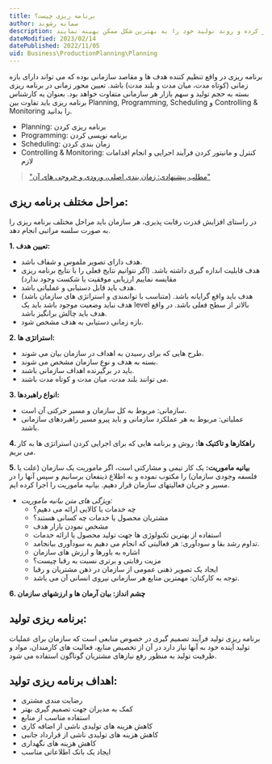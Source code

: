 ```yaml
---
title: برنامه ریزی چیست؟
author: سمانه رشوند  
description: برنامه ریزی، دنباله‌ای از مراحل است که تولیدکنندگان را قادر می‌سازد تا هوشمندانه کار کرده و روند تولید خود را به بهترین شکل ممکن بهینه نمایند.
dateModified: 2023/02/14 
datePublished: 2022/11/05
uid: Business\ProductionPlanning\Planning
---
```


برنامه ریزی در واقع تنظیم کننده هدف ها و مقاصد سازمانی بوده که می تواند دارای بازه زمانی (کوتاه مدت، میان مدت و بلند مدت) باشد. تعیین محور زمانی در برنامه ریزی بسته به حجم تولید و سهم بازار هر سازمانی متفاوت خواهد بود.
بعنوان یه کارشناس برنامه ریزی باید تفاوت بین Planning, Programming, Scheduling و Controlling & Monitoring را بدانید.

* Planning: برنامه ریزی کردن
* Programming: برنامه نویسی کردن
* Scheduling: زمان بندی کردن
* Controlling & Monitoring: کنترل و مانیتور کردن فرآیند اجرایی و انجام اقدامات لازم

> ["مطلب پیشنهادی: زمان بندی اصلی، ورودی و خروجی های آن"](https://www.hooshkar.com/Wiki/Production/MasterScheduling)

## مراحل مختلف برنامه ریزی:

در راستای افزایش قدرت رقابت پذیری، هر سازمان باید مراحل مختلف برنامه ریزی را به صورت سلسه مراتبی انجام دهد.

**1. تعیین هدف:**
 * هدف دارای تصویر ملموس و شفاف باشد.
 * هدف قابلیت اندازه گیری داشته باشد. (اگر نتوانیم نتایج فعلی را با نتایج برنامه ریزی مقایسه نماییم ارزیابی موفقیت یا شکست وجود ندارد)
 * هدف باید قابل دستیابی و عملیاتی باشد.
 * هدف باید واقع گرایانه باشد. (متناسب با توانمندی و استراتژی های سازمان باشد) هدف نباید وضعیت موجود باشد باید یک level بالاتر از سطح فعلی باشد. در واقع هدف باید چالش برانگیز باشد.
 * بازه زمانی دستیابی به هدف مشخص شود.

**2. استراتژی ها:**
 * طرح هایی که برای رسیدن به اهداف در سازمان بیان می شوند. 
 * بسته به هدف و نوع سازمان مشخص می شوند.
 * باید در برگیرنده اهداف سازمانی باشند.
 * می توانند بلند مدت، میان مدت و کوتاه مدت باشند.

**3. انواع راهبردها:**
 * سازمانی: مربوط به کل سازمان و مسیر حرکتی آن است.
 * عملیاتی: مربوط به هر عملکرد سازمانی و باید پیرو مسیر راهبردهای سازمانی باشند.

**4. راهکارها و تاکتیک ها:**
روش و برنامه هایی که برای اجرایی کردن استراتژی ها به کار می بریم.

**5. بیانیه ماموریت:**
یک کار تیمی و مشارکتی است، اگر ماموریت یک سازمان (علت یا فلسفه وجودی سازمان) را مکتوب نموده و به اطلاع ذینفعان برسانیم و سپس آنها را در مسیر و جریان فعالیتهای سازمان قرار دهیم. بیانیه ماموریت را اجرا کرده ایم.

 * _ویژگی های متن بیانیه ماموریت:_
    *	چه خدمات یا کالایی ارائه می دهیم؟
    *	مشتریان محصول یا خدمات چه کسانی هستند؟
    *	مشخص نمودن بازار هدف
    *	استفاده از بهترین تکنولوژی ها جهت تولید محصول یا ارائه خدمات
    *	تداوم رشد بقا و سودآوری: هر فعالیتی که انجام می دهیم به سودآوری بیانجامد.
    *	اشاره به باورها و ارزش های سازمان
    *	مزیت رقابتی و برتری نسبت به رقبا چیست؟
    *	ایجاد یک تصویر ذهنی عمومی از سازمان در ذهن مشتریان و رقبا
    *	توجه به کارکنان: مهمترین منابع هر سازمانی نیروی انسانی آن می باشد.

**6. چشم انداز: بیان آرمان ها و ارزشهای سازمان**


## برنامه ریزی تولید:
برنامه ریزی تولید فرآیند تصمیم گیری در خصوص منابعی است که سازمان برای عملیات تولید آینده خود به آنها نیاز دارد در آن از تخصیص منابع، فعالیت های کارمندان، مواد و ظرفیت تولید به منظور رفع نیازهای مشتریان گوناگون استفاده می شود.

## اهداف برنامه ریزی تولید:
*	رضایت مندی مشتری
*	کمک به مدیران جهت تصمیم گیری بهتر
*	استفاده مناسب از منابع
*	کاهش هزینه های تولیدی ناشی از اضافه کاری
*	کاهش هزینه های تولیدی ناشی از قرارداد جانبی
*	کاهش هزینه های نگهداری
*	ایجاد یک بانک اطلاعاتی مناسب


